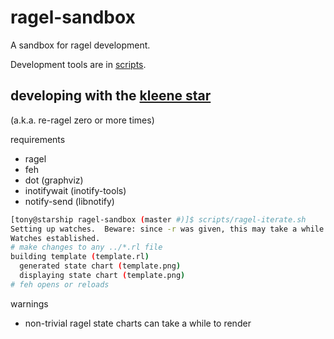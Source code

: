 ragel-sandbox
=============

A sandbox for ragel development.

Development tools are in [scripts](https://github.com/abargnesi/ragel-sandbox/blob/master/README.md).

developing with the [kleene star](http://en.wikipedia.org/wiki/Kleene_star)
---------------------------------------------------------------------------

(a.k.a. re-ragel zero or more times)

requirements
+ ragel
+ feh
+ dot (graphviz)
+ inotifywait (inotify-tools)
+ notify-send (libnotify)

```bash
[tony@starship ragel-sandbox (master #)]$ scripts/ragel-iterate.sh 
Setting up watches.  Beware: since -r was given, this may take a while!
Watches established.
# make changes to any ../*.rl file
building template (template.rl)
  generated state chart (template.png)
  displaying state chart (template.png)
# feh opens or reloads
```

warnings
+ non-trivial ragel state charts can take a while to render
